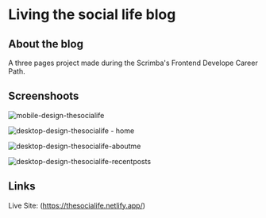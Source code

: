 # Living the social life blog

## About the blog

A three pages project made during the Scrimba's Frontend Develope Career Path.

## Screenshoots

![mobile-design-thesocialife](https://user-images.githubusercontent.com/79578822/114654629-e0a32280-9cea-11eb-90bb-4b72bffb8b03.png)

![desktop-design-thesocialife - home](https://user-images.githubusercontent.com/79578822/114654642-e4cf4000-9cea-11eb-9f20-5cb73101c725.png)

![desktop-design-thesocialife-aboutme](https://user-images.githubusercontent.com/79578822/114654648-e7319a00-9cea-11eb-8983-e5b1e3fde173.png)

![desktop-design-thesocialife-recentposts](https://user-images.githubusercontent.com/79578822/114654652-e8fb5d80-9cea-11eb-8cb9-f3f7861a9d04.png)

## Links

Live Site: (https://thesocialife.netlify.app/)
